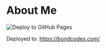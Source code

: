 # About Me
![Deploy to GitHub Pages](https://github.com/codemonkey85/aboutme/workflows/Deploy%20to%20GitHub%20Pages/badge.svg?branch=master)

Deployed to: https://bondcodes.com/
